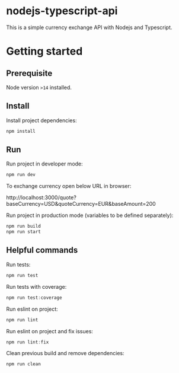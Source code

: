 # nodejs-typescript-api
This is a simple currency exchange API with Nodejs and Typescript.

# Getting started

## Prerequisite
Node version `>14` installed.

## Install
Install project dependencies:
```js
npm install
```

## Run
Run project in developer mode:
```js
npm run dev
```

To exchange currency open below URL in browser:

http://localhost:3000/quote?baseCurrency=USD&quoteCurrency=EUR&baseAmount=200 

Run project in production mode (variables to be defined separately):
```js
npm run build
npm run start
```

## Helpful commands
Run tests:
```js
npm run test
```

Run tests with coverage:
```js
npm run test:coverage
```

Run eslint on project:
```js
npm run lint
```

Run eslint on project and fix issues:
```js
npm run lint:fix
```

Clean previous build and remove dependencies:
```js
npm run clean
```